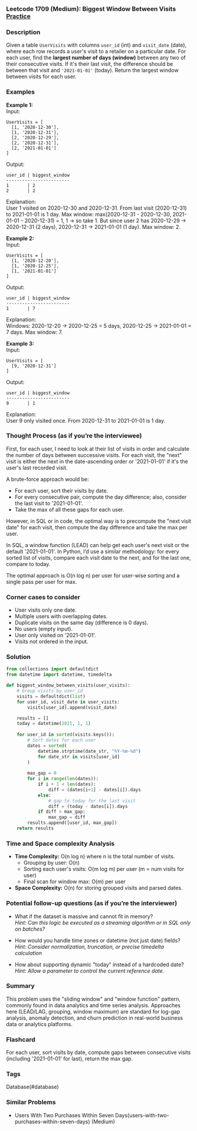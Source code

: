 ### Leetcode 1709 (Medium): Biggest Window Between Visits [Practice](https://leetcode.com/problems/biggest-window-between-visits)

### Description  
Given a table `UserVisits` with columns `user_id` (int) and `visit_date` (date), where each row records a user's visit to a retailer on a particular date. For each user, find the **largest number of days (window)** between any two of their consecutive visits. If it's their last visit, the difference should be between that visit and `'2021-01-01'` (today). Return the largest window between visits for each user.

### Examples  

**Example 1:**  
Input:  
```
UserVisits = [
  [1, '2020-12-30'],
  [1, '2020-12-31'],
  [2, '2020-12-29'],
  [2, '2020-12-31'],
  [2, '2021-01-01']
]
```
Output:  
```
user_id | biggest_window
------------------------
1       | 2
2       | 2
```
Explanation:  
User 1 visited on 2020-12-30 and 2020-12-31. From last visit (2020-12-31) to 2021-01-01 is 1 day. Max window: max(2020-12-31 - 2020-12-30, 2021-01-01 - 2020-12-31) = 1, 1 → so take 1.
But since user 2 has 2020-12-29 → 2020-12-31 (2 days), 2020-12-31 → 2021-01-01 (1 day). Max window: 2.

**Example 2:**  
Input:  
```
UserVisits = [
  [1, '2020-12-20'],
  [1, '2020-12-25'],
  [1, '2021-01-01']
]
```
Output:  
```
user_id | biggest_window
------------------------
1       | 7
```
Explanation:  
Windows: 2020-12-20 → 2020-12-25 = 5 days, 2020-12-25 → 2021-01-01 = 7 days. Max window: 7.

**Example 3:**  
Input:  
```
UserVisits = [
  [9, '2020-12-31']
]
```
Output:  
```
user_id | biggest_window
------------------------
9       | 1
```
Explanation:  
User 9 only visited once. From 2020-12-31 to 2021-01-01 is 1 day.

### Thought Process (as if you’re the interviewee)  
First, for each user, I need to look at their list of visits in order and calculate the number of days between successive visits. For each visit, the "next" visit is either the next in the date-ascending order or '2021-01-01' if it's the user's last recorded visit.

A brute-force approach would be:
- For each user, sort their visits by date.
- For every consecutive pair, compute the day difference; also, consider the last visit to '2021-01-01'.
- Take the max of all these gaps for each user.

However, in SQL or in code, the optimal way is to precompute the "next visit date" for each visit, then compute the day difference and take the max per user. 

In SQL, a window function (LEAD) can help get each user's next visit or the default '2021-01-01'. In Python, I’d use a similar methodology: for every sorted list of visits, compare each visit date to the next, and for the last one, compare to today.

The optimal approach is O(n log n) per user for user-wise sorting and a single pass per user for max.

### Corner cases to consider  
- User visits only one date.
- Multiple users with overlapping dates.
- Duplicate visits on the same day (difference is 0 days).
- No users (empty input).
- User only visited on '2021-01-01'.
- Visits not ordered in the input.

### Solution

```python
from collections import defaultdict
from datetime import datetime, timedelta

def biggest_window_between_visits(user_visits):
    # Group visits by user_id
    visits = defaultdict(list)
    for user_id, visit_date in user_visits:
        visits[user_id].append(visit_date)

    results = []
    today = datetime(2021, 1, 1)
    
    for user_id in sorted(visits.keys()):
        # Sort dates for each user
        dates = sorted(
            datetime.strptime(date_str, "%Y-%m-%d")
            for date_str in visits[user_id]
        )
        
        max_gap = 0
        for i in range(len(dates)):
            if i + 1 < len(dates):
                diff = (dates[i+1] - dates[i]).days
            else:
                # gap to today for the last visit
                diff = (today - dates[i]).days
            if diff > max_gap:
                max_gap = diff
        results.append([user_id, max_gap])
    return results
```

### Time and Space complexity Analysis  

- **Time Complexity:** O(n log n) where n is the total number of visits.
  - Grouping by user: O(n)
  - Sorting each user's visits: O(m log m) per user (m = num visits for user)
  - Final scan for window max: O(m) per user
- **Space Complexity:** O(n) for storing grouped visits and parsed dates.

### Potential follow-up questions (as if you’re the interviewer)  

- What if the dataset is massive and cannot fit in memory?  
  *Hint: Can this logic be executed as a streaming algorithm or in SQL only on batches?*

- How would you handle time zones or datetime (not just date) fields?  
  *Hint: Consider normalization, truncation, or precise timedelta calculation*

- How about supporting dynamic "today" instead of a hardcoded date?  
  *Hint: Allow a parameter to control the current reference date.*

### Summary
This problem uses the "sliding window" and "window function" pattern, commonly found in data analytics and time series analysis. Approaches here (LEAD/LAG, grouping, window maximum) are standard for log-gap analysis, anomaly detection, and churn prediction in real-world business data or analytics platforms.


### Flashcard
For each user, sort visits by date, compute gaps between consecutive visits (including '2021-01-01' for last), return the max gap.

### Tags
Database(#database)

### Similar Problems
- Users With Two Purchases Within Seven Days(users-with-two-purchases-within-seven-days) (Medium)